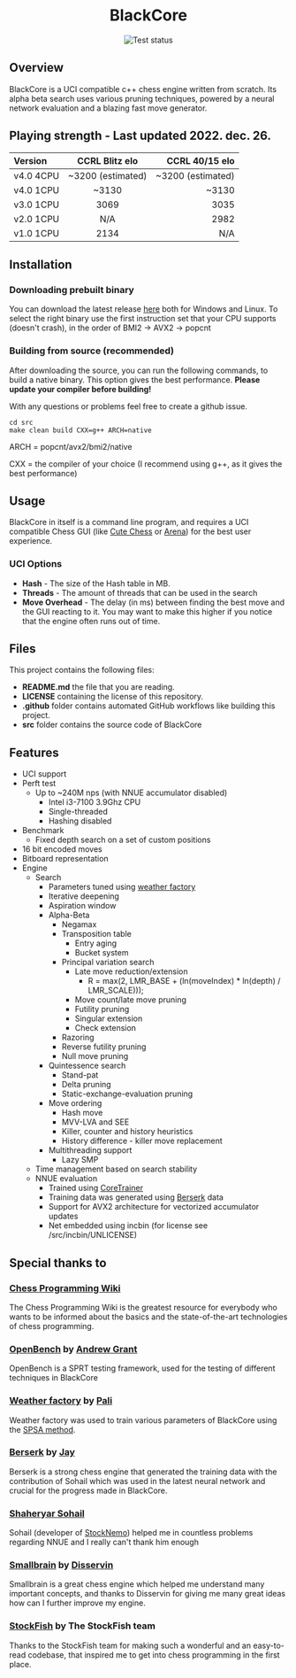 <h1 align="center">BlackCore</h1>
<div align="center">
    <img src="https://github.com/SzilBalazs/BlackCore/actions/workflows/build.yml/badge.svg" alt="Test status">
</div>

## Overview

BlackCore is a UCI compatible c++ chess engine written from scratch.
Its alpha beta search uses various pruning techniques, powered by a neural network evaluation and a blazing fast
move generator.

## Playing strength - Last updated 2022. dec. 26.

| Version   |  CCRL Blitz elo   |    CCRL 40/15 elo |
|:----------|:-----------------:|------------------:|
| v4.0 4CPU | ~3200 (estimated) | ~3200 (estimated) |
| v4.0 1CPU |       ~3130       |             ~3130 |
| v3.0 1CPU |       3069        |              3035 |
| v2.0 1CPU |        N/A        |              2982 |
| v1.0 1CPU |       2134        |               N/A |

## Installation

### Downloading prebuilt binary

You can download the latest release <a href="https://github.com/SzilBalazs/BlackCore/releases/latest">here</a> both for
Windows and Linux.
To select the right binary use the first instruction set that your CPU supports (doesn't crash), in the order of BMI2 ->
AVX2 -> popcnt

### Building from source (recommended)

After downloading the source, you can run the following commands, to build
a native binary.
This option gives the best performance.
**Please update your compiler before building!**

With any questions or problems feel free to create a github issue.

```
cd src
make clean build CXX=g++ ARCH=native
```

ARCH = popcnt/avx2/bmi2/native

CXX = the compiler of your choice (I recommend using g++, as it gives the best performance)

## Usage

BlackCore in itself is a command line program, and requires a UCI compatible
Chess GUI (like <a href="https://github.com/cutechess/cutechess">Cute Chess</a>
or <a href="http://www.playwitharena.de/">Arena</a>) for the best user experience.

### UCI Options

- **Hash** - The size of the Hash table in MB.
- **Threads** - The amount of threads that can be used in the search
- **Move Overhead** - The delay (in ms) between finding the best move and the GUI reacting to it. You may want to make
  this
  higher if you notice that the engine often runs out of time.


## Files

This project contains the following files:

- **README.md** the file that you are reading.
- **LICENSE** containing the license of this repository.
- **.github** folder contains automated GitHub workflows like building this project.
- **src** folder contains the source code of BlackCore

## Features

* UCI support
* Perft test
    * Up to ~240M nps (with NNUE accumulator disabled)
        * Intel i3-7100 3.9Ghz CPU
        * Single-threaded
        * Hashing disabled
* Benchmark
    * Fixed depth search on a set of custom positions
* 16 bit encoded moves
* Bitboard representation
* Engine
    * Search
        * Parameters tuned using <a href="https://github.com/dsekercioglu/weather-factory">weather
          factory</a>
        * Iterative deepening
        * Aspiration window
        * Alpha-Beta
            * Negamax
            * Transposition table
                * Entry aging
                * Bucket system
            * Principal variation search
                * Late move reduction/extension
                    * R = max(2, LMR_BASE + (ln(moveIndex) * ln(depth) / LMR_SCALE)));
                * Move count/late move pruning
                * Futility pruning
                * Singular extension
                * Check extension
            * Razoring
            * Reverse futility pruning
            * Null move pruning
        * Quintessence search
            * Stand-pat
            * Delta pruning
            * Static-exchange-evaluation pruning
        * Move ordering
            * Hash move
            * MVV-LVA and SEE
            * Killer, counter and history heuristics
            * History difference - killer move replacement
        * Multithreading support
          * Lazy SMP
    * Time management based on search stability
    * NNUE evaluation
        * Trained using <a href="https://github.com/SzilBalazs/CoreTrainer">CoreTrainer</a>
        * Training data was generated using <a href="https://github.com/jhonnold/berserk">Berserk</a> data
        * Support for AVX2 architecture for vectorized accumulator updates
        * Net embedded using incbin (for license see /src/incbin/UNLICENSE)

## Special thanks to

### <a href="https://www.chessprogramming.org/Main_Page">Chess Programming Wiki</a>

The Chess Programming Wiki is the greatest
resource for everybody who wants to be informed about the basics and the state-of-the-art technologies of chess
programming.

### <a href="https://github.com/AndyGrant/OpenBench">OpenBench</a> by <a href="https://github.com/AndyGrant">Andrew Grant</a>

OpenBench is a SPRT testing framework, used for the testing of different techniques in BlackCore

### <a href="https://github.com/dsekercioglu/weather-factory">Weather factory</a> by <a href="https://github.com/dsekercioglu">Pali</a>

Weather factory was used to train various parameters of BlackCore using
the <a href="https://www.chessprogramming.org/SPSA">
SPSA method</a>.

### <a href="https://github.com/jhonnold/berserk">Berserk</a> by <a href="https://github.com/jhonnold">Jay</a>

Berserk is a strong chess engine that generated the training data with the contribution of Sohail which was used in the
latest neural network and
crucial for the progress made in BlackCore.

### <a href="https://github.com/TheBlackPlague">Shaheryar Sohail</a>

Sohail (developer of <a href="https://github.com/TheBlackPlague/StockNemo">StockNemo</a>) helped me in countless
problems
regarding NNUE and I really can't thank him enough

### <a href="https://github.com/Disservin/Smallbrain">Smallbrain</a> by <a href="https://github.com/Disservin">Disservin</a>

Smallbrain is a great chess engine which helped me understand many important concepts, and thanks to Disservin for
giving me many great ideas how can I further improve my engine.

### <a href="https://github.com/official-stockfish/Stockfish">StockFish</a> by The StockFish team

Thanks to the StockFish team for making such a wonderful and an easy-to-read codebase, that inspired me to get into
chess programming in the first place.
